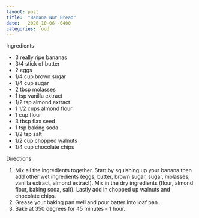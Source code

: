 ```yaml
---
layout: post
title:  "Banana Nut Bread"
date:   2020-10-06 -0400
categories: food
---
```


Ingredients

* 3 really ripe bananas
* 3/4 stick of butter
* 2 eggs
* 1/4 cup brown sugar
* 1/4 cup sugar
* 2 tbsp molasses
* 1 tsp vanilla extract
* 1/2 tsp almond extract
* 1 1/2 cups almond flour
* 1 cup flour
* 3 tbsp flax seed
* 1 tsp baking soda
* 1/2 tsp salt
* 1/2 cup chopped walnuts
* 1/4 cup chocolate chips

Directions

1. Mix all the ingredients together. Start by squishing up your banana then add
   other wet ingredients (eggs, butter, brown sugar, sugar, molasses, vanilla
   extract, almond extract). Mix in the dry ingredients (flour, almond flour,
   baking soda, salt). Lastly add in chopped up walnuts and chocolate chips.
2. Grease your baking pan well and pour batter into loaf pan.
3. Bake at 350 degrees for 45 minutes - 1 hour.